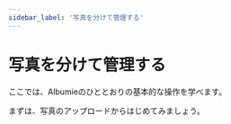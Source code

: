 ```yaml
---
sidebar_label: '写真を分けて管理する'
---
```


# 写真を分けて管理する
ここでは、Albumieのひととおりの基本的な操作を学べます。

まずは、写真のアップロードからはじめてみましょう。
